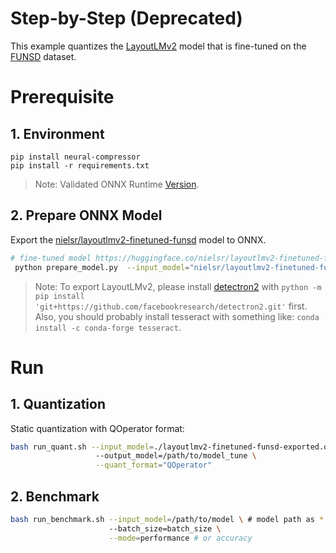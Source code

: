 # Step-by-Step (Deprecated)

This example quantizes the [LayoutLMv2](https://huggingface.co/microsoft/layoutlmv2-base-uncased) model that is fine-tuned on the [FUNSD](https://huggingface.co/datasets/nielsr/funsd) dataset.

# Prerequisite

## 1. Environment

```shell
pip install neural-compressor
pip install -r requirements.txt
```

> Note: Validated ONNX Runtime [Version](/docs/source/installation_guide.md#validated-software-environment).

## 2. Prepare ONNX Model

Export the [nielsr/layoutlmv2-finetuned-funsd](https://huggingface.co/nielsr/layoutlmv2-finetuned-funsd) model to ONNX.

```bash
# fine-tuned model https://huggingface.co/nielsr/layoutlmv2-finetuned-funsd
 python prepare_model.py  --input_model="nielsr/layoutlmv2-finetuned-funsd" --output_model="layoutlmv2-finetuned-funsd-exported.onnx"
```

> Note: To export LayoutLMv2, please install [detectron2](https://github.com/facebookresearch/detectron2) with `python -m pip install 'git+https://github.com/facebookresearch/detectron2.git'` first. Also, you should probably install tesseract with something like: `conda install -c conda-forge tesseract`.

# Run

## 1. Quantization

Static quantization with QOperator format:

```bash
bash run_quant.sh --input_model=./layoutlmv2-finetuned-funsd-exported.onnx \ # onnx model path as *.onnx
                   --output_model=/path/to/model_tune \
                   --quant_format="QOperator"
```

## 2. Benchmark

```bash
bash run_benchmark.sh --input_model=/path/to/model \ # model path as *.onnx
                      --batch_size=batch_size \
                      --mode=performance # or accuracy
```
